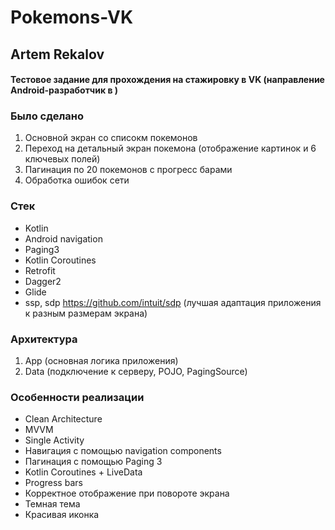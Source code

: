 # Pokemons-VK
## **Artem Rekalov**
#### Тестовое задание для прохождения на стажировку в VK (направление Android-разработчик в )

### Было сделано
1. Основной экран со списокм покемонов
2. Переход на детальный экран покемона (отображение картинок и 6 ключевых полей)
3. Пагинация по 20 покемонов с прогресс барами
4. Обработка ошибок сети

### Стек
- Kotlin
- Android navigation
- Paging3
- Kotlin Coroutines
- Retrofit
- Dagger2
- Glide
- ssp, sdp <https://github.com/intuit/sdp> (лучшая адаптация приложения к разным размерам экрана)

### Архитектура
1. App (основная логика приложения)
2. Data (подключение к серверу, POJO, PagingSource)

### Особенности реализации
- Clean Architecture
- MVVM
- Single Activity
- Навигация с помощью navigation components
- Пагинация с помощью Paging 3
- Kotlin Coroutines + LiveData
- Progress bars
- Корректное отображение при повороте экрана
- Темная тема
- Красивая иконка